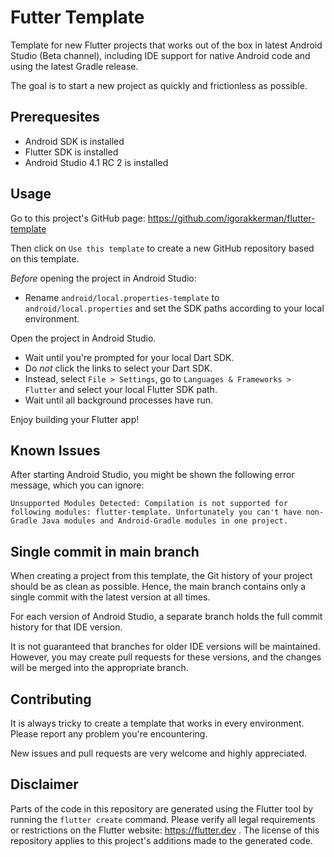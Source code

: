 # Futter Template

Template for new Flutter projects that works out of the box in latest Android Studio (Beta channel), 
including IDE support for native Android code and using the latest Gradle release.

The goal is to start a new project as quickly and frictionless as possible.

## Prerequesites

- Android SDK is installed
- Flutter SDK is installed
- Android Studio 4.1 RC 2 is installed

## Usage

Go to this project's GitHub page: https://github.com/igorakkerman/flutter-template

Then click on `Use this template` to create a new GitHub repository based on this template.

*Before* opening the project in Android Studio:

- Rename `android/local.properties-template` to `android/local.properties`
  and set the SDK paths according to your local environment.

Open the project in Android Studio.


- Wait until you're prompted for your local Dart SDK.
- Do *not* click the links to select your Dart SDK.
- Instead, select `File > Settings`, 
  go to `Languages & Frameworks > Flutter` and select your local Flutter SDK path.
- Wait until all background processes have run.

Enjoy building your Flutter app!

## Known Issues

After starting Android Studio, you might be shown the following error message, which you can ignore:

```
Unsupported Modules Detected: Compilation is not supported for following modules: flutter-template. Unfortunately you can't have non-Gradle Java modules and Android-Gradle modules in one project.
```

## Single commit in main branch

When creating a project from this template, the Git history of your project should be as clean as possible.
Hence, the main branch contains only a single commit with the latest version at all times. 

For each version of Android Studio, a separate branch holds the full commit history for that IDE version.

It is not guaranteed that branches for older IDE versions will be maintained. 
However, you may create pull requests for these versions, and the changes will be merged into the appropriate branch.

## Contributing

It is always tricky to create a template that works in every environment. Please report any problem you're encountering.

New issues and pull requests are very welcome and highly appreciated.

## Disclaimer

Parts of the code in this repository are generated using the Flutter tool by running the `flutter create` command. 
Please verify all legal requirements or restrictions on the Flutter website: https://flutter.dev .
The license of this repository applies to this project's additions made to the generated code.
